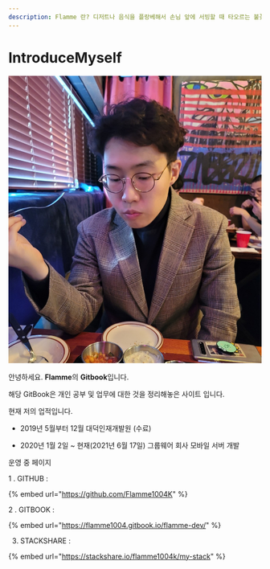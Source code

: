 ```yaml
---
description: Flamme 란? 디저트나 음식을 플랑베해서 손님 앞에 서빙할 때 타오르는 불꽃.
---
```


# IntroduceMyself

 

![](.gitbook/assets/kakaotalk_photo_2021-01-04-16-41-50.jpeg)

안녕하세요. **Flamme**의 **Gitbook**입니다.

해당 GitBook은 개인 공부 및 업무에 대한 것을 정리해놓은 사이트 입니다.



 현재 저의 업적입니다. 

  - 2019년 5월부터 12월 대덕인재개발원 \(수료\)

 - 2020년 1월 2일 ~ 현재\(2021년 6월 17일\) 그룹웨어 회사 모바일 서버 개발



 운영 중 페이지 

1 . GITHUB : 

{% embed url="https://github.com/Flamme1004K" %}

2 . GITBOOK : 

{% embed url="https://flamme1004.gitbook.io/flamme-dev/" %}

3. STACKSHARE :

{% embed url="https://stackshare.io/flamme1004k/my-stack" %}











